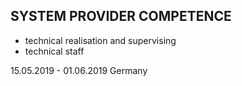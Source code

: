 ## SYSTEM PROVIDER COMPETENCE 

+ technical realisation and supervising
+ technical staff

15.05.2019 - 01.06.2019
Germany